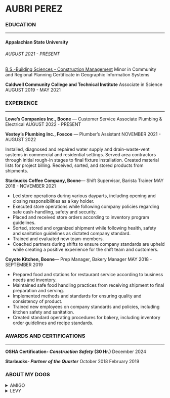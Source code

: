 # **AUBRI PEREZ** 
### EDUCATION
***
#### **Appalachian State University** 
###### *AUGUST 2021 - PRESENT*
[B.S.-Building Sciences - Construction Management](https://www.appstate.edu/academics/majors/id/building-sciences-construction-management)
Minor in Community and Regional Planning
Certificate in Geographic Information Systems


**Caldwell Community College and Technical Institute**
Associate in Science
AUGUST 2019 - MAY 2021

### EXPERIENCE
***
**Lowe’s Companies Inc., Boone** — Customer Service Associate Plumbing & Electrical
AUGUST 2022 - PRESENT

**Vestey’s Plumbing Inc., Foscoe** — Plumber’s Assistant
NOVEMBER 2021 - AUGUST 2022

Installed, diagnosed and repaired water supply and drain-waste-vent systems in commercial and residential settings. Served area contractors through  initial rough-in stages to final fixture installation. Created material lists for project billing. Received, sorted, and stored products from shipments. 

**Starbucks Coffee Company, Boone**— Shift Supervisor, Barista Trainer
MAY 2018 - NOVEMBER 2021

* Led store operations during various dayparts, including opening and closing responsibilities as a key holder. 
* Executed store operations while following company policies regarding safe cash-handling, safety and security.
 * Placed and received store orders according to inventory program guidelines. 
 * Sorted, stored and organized shipment while following health, safety and sanitation guidelines as dictated company standard. 
 * Trained and evaluated new team-members. 
 * Coached partners during shifts to ensure company standards are upheld while creating a positive experience for the shift team and customers. 

**Coyote Kitchen, Boone**— Prep Manager, Bakery Manager
MAY 2018 - SEPTEMBER 2019
  * Prepared food and stations for restaurant service according to business needs and inventory.
  * Maintained safe food handling practices from receiving shipment to final preparation and serving.
  * Implemented methods and standards for ensuring quality and consistency of product.
  * Trained new employees on company standards and policies, including kitchen safety and sanitation. 
  * Created standard operating procedures for bakery, including inventory order guidelines and recipe standards.




### AWARDS AND CERTIFICATIONS
***
**OSHA Certification- *Construction Safety* (30 Hr.)**
        December 2024

**Starbucks- *Partner of the Quarter***
        October 2018
        February 2019

### **ABOUT MY DOGS**

<details>
<summary> AMIGO </summary>
<img align="center" src= "img\amigo.jpg" alt="Amigo" width="200" height="300">

WILL ALSO ANSWER TO
<ul>
<li>Migo</li>
<li>Migos</li>
<li>Omeegoh</li>
<li>Meegus</li>
<li>Schmeagle</li>
<li>Little dog</li>
 </ul>


</details>


<details>
<summary>LEVY</summary>
<img align="center" src="img\levy.jpg" alt="Levy" width="200" height="300">
<br>


<br>


WILL ALSO ANSWER TO
<ul>
<li>Leven</li>
<li>Leviathan</li>
<li>Leviticus</li>
<li>Leavened Bread</li>
<li>LevyBo</li>
<li>Flev</li>
 </ul>
</details>
<br>
<br> 
<br> 
<br> 